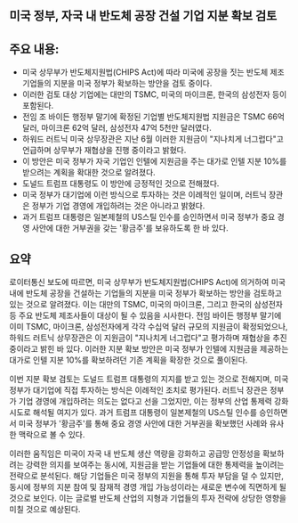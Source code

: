 ## 미국 정부, 자국 내 반도체 공장 건설 기업 지분 확보 검토

## 주요 내용:
*   미국 상무부가 반도체지원법(CHIPS Act)에 따라 미국에 공장을 짓는 반도체 제조기업들의 지분을 미국 정부가 확보하는 방안을 검토 중이다.
*   이러한 검토 대상 기업에는 대만의 TSMC, 미국의 마이크론, 한국의 삼성전자 등이 포함된다.
*   전임 조 바이든 행정부 말기에 확정된 기업별 반도체지원법 지원금은 TSMC 66억 달러, 마이크론 62억 달러, 삼성전자 47억 5천만 달러였다.
*   하워드 러트닉 미국 상무장관은 지난 6월 이러한 지원금이 "지나치게 너그럽다"고 언급하며 상무부가 재협상을 진행 중이라고 밝혔다.
*   이 방안은 미국 정부가 자국 기업인 인텔에 지원금을 주는 대가로 인텔 지분 10%를 받으려는 계획을 확대한 것으로 알려졌다.
*   도널드 트럼프 대통령도 이 방안에 긍정적인 것으로 전해졌다.
*   미국 정부가 대기업에 이런 방식으로 투자하는 것은 이례적인 일이며, 러트닉 장관은 정부가 기업 경영에 개입하려는 것은 아니라고 밝혔다.
*   과거 트럼프 대통령은 일본제철의 US스틸 인수를 승인하면서 미국 정부가 중요 경영 사안에 대한 거부권을 갖는 '황금주'를 보유하도록 한 바 있다.

## 요약
로이터통신 보도에 따르면, 미국 상무부가 반도체지원법(CHIPS Act)에 의거하여 미국 내에 반도체 공장을 건설하는 기업들의 지분을 미국 정부가 확보하는 방안을 검토하고 있는 것으로 알려졌다. 이는 대만의 TSMC, 미국의 마이크론, 그리고 한국의 삼성전자 등 주요 반도체 제조사들이 대상이 될 수 있음을 시사한다. 전임 바이든 행정부 말기에 이미 TSMC, 마이크론, 삼성전자에게 각각 수십억 달러 규모의 지원금이 확정되었으나, 하워드 러트닉 상무장관은 이 지원금이 "지나치게 너그럽다"고 평가하며 재협상을 추진 중이라고 밝힌 바 있다. 이러한 지분 확보 방안은 미국 정부가 인텔에 지원금을 제공하는 대가로 인텔 지분 10%를 확보하려던 기존 계획을 확장한 것으로 풀이된다.

이번 지분 확보 검토는 도널드 트럼프 대통령의 지지를 받고 있는 것으로 전해지며, 미국 정부가 대기업에 직접 투자하는 방식은 이례적인 조치로 평가된다. 러트닉 장관은 정부가 기업 경영에 개입하려는 의도는 없다고 선을 그었지만, 이는 정부의 산업 통제력 강화 시도로 해석될 여지가 있다. 과거 트럼프 대통령이 일본제철의 US스틸 인수를 승인하면서 미국 정부가 '황금주'를 통해 중요 경영 사안에 대한 거부권을 확보했던 사례와 유사한 맥락으로 볼 수 있다.

이러한 움직임은 미국이 자국 내 반도체 생산 역량을 강화하고 공급망 안정성을 확보하려는 강력한 의지를 보여주는 동시에, 지원금을 받는 기업들에 대한 통제력을 높이려는 전략으로 분석된다. 해당 기업들은 미국 정부의 지원을 통해 투자 부담을 덜 수 있지만, 동시에 정부의 지분 참여 및 잠재적 경영 개입 가능성이라는 새로운 변수에 직면하게 될 것으로 보인다. 이는 글로벌 반도체 산업의 지형과 기업들의 투자 전략에 상당한 영향을 미칠 것으로 예상된다.